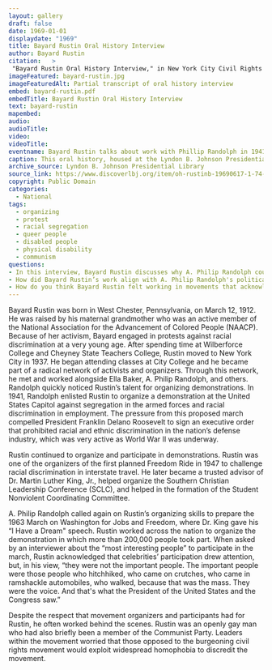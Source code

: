```yaml
---
layout: gallery
draft: false
date: 1969-01-01
displaydate: "1969"
title: Bayard Rustin Oral History Interview
author:	Bayard Rustin
citation:	>
 "Bayard Rustin Oral History Interview," in New York City Civil Rights History Project, Accessed: [Month Day, Year], https://nyccivilrightshistory.org/topics/boycotting-ny-schools/organizing-direct-action/bayard-rustin.
imageFeatured: bayard-rustin.jpg
imageFeaturedAlt: Partial transcript of oral history interview
embed: bayard-rustin.pdf
embedTitle: Bayard Rustin Oral History Interview
text: bayard-rustin
mapembed: 
audio: 
audioTitle: 
video: 
videoTitle: 
eventname: Bayard Rustin talks about work with Phillip Randolph in 1941 and 1963.
caption: This oral history, housed at the Lyndon B. Johnson Presidential Library, highlights Bayard Rustin’s civil rights work throughout his life. This excerpt emphasizes his work organizing alongside A. Phillip Randolph in 1941 and 1963. 
archive_source: Lyndon B. Johnson Presidential Library
source_link: https://www.discoverlbj.org/item/oh-rustinb-19690617-1-74-65
copyright: Public Domain
categories: 
  - National 
tags: 
  - organizing
  - protest
  - racial segregation
  - queer people 
  - disabled people
  - physical disability
  - communism
questions: 
- In this interview, Bayard Rustin discusses why A. Philip Randolph counted on him as organizer. What reasons does Rustin give for Randolph’s trust in him? What were the organizing tasks that Rustin completed?
- How did Bayard Rustin’s work align with A. Philip Randolph's political ideology?
- How do you think Bayard Rustin felt working in movements that acknowledged his organizing genius while also asking him to stay behind the scenes because of his sexuality?
---
```


Bayard Rustin was born in West Chester, Pennsylvania, on March 12, 1912. He was raised by his maternal grandmother who was an active member of the National Association for the Advancement of Colored People (NAACP). Because of her activism, Bayard engaged in protests against racial discrimination at a very young age. After spending time at Wilberforce College and Cheyney State Teachers College, Rustin moved to New York City in 1937. He began attending classes at City College and he became part of a radical network of activists and organizers. Through this network, he met and worked alongside Ella Baker, A. Philip Randolph, and others. Randolph quickly noticed Rustin’s talent for organizing demonstrations. In 1941, Randolph enlisted Rustin to organize a demonstration at the United States Capitol against segregation in the armed forces and racial discrimination in employment. The pressure from this proposed march compelled President Franklin Delano Roosevelt to sign an executive order that prohibited racial and ethnic discrimination in the nation’s defense industry, which was very active as World War II was underway.

Rustin continued to organize and participate in demonstrations. Rustin was one of the organizers of the first planned Freedom Ride in 1947 to challenge racial discrimination in interstate travel. He later became a trusted advisor of Dr. Martin Luther King, Jr., helped organize the Southern Christian Leadership Conference (SCLC), and helped in the formation of the Student Nonviolent Coordinating Committee.

A. Philip Randolph called again on Rustin’s organizing skills to prepare the 1963 March on Washington for Jobs and Freedom, where Dr. King gave his “I Have a Dream" speech. Rustin worked across the nation to organize the demonstration in which more than 200,000 people took part. When asked by an interviewer about the “most interesting people” to participate in the march, Rustin acknowledged that celebrities’ participation drew attention, but, in his view, “they were not the important people. The important people were those people who hitchhiked, who came on crutches, who came in ramshackle automobiles, who walked, because that was the mass. They were the voice. And that's what the President of the United States and the Congress saw.”

Despite the respect that movement organizers and participants had for Rustin, he often worked behind the scenes. Rustin was an openly gay man who had also briefly been a member of the Communist Party. Leaders within the movement worried that those opposed to the burgeoning civil rights movement would exploit widespread homophobia to discredit the movement.
